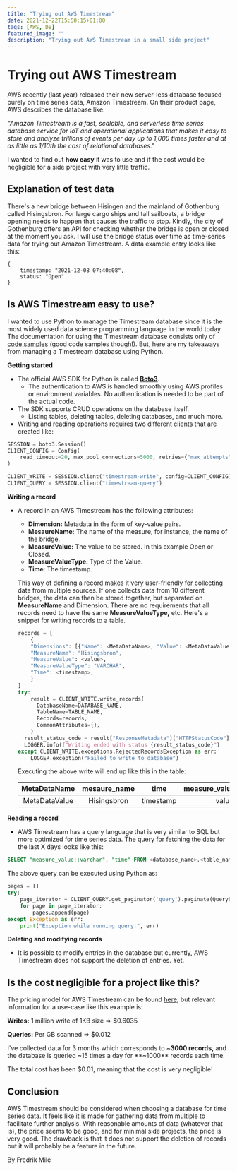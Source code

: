 ```yaml
---
title: "Trying out AWS Timestream"
date: 2021-12-22T15:50:15+01:00
tags: [AWS, DB]
featured_image: ""
description: "Trying out AWS Timestream in a small side project"
---
```


# Trying out AWS Timestream

AWS recently (last year) released their new server-less database focused purely on time series data, Amazon Timestream. On their product page, AWS describes the database like:

 *"Amazon Timestream is a fast, scalable, and serverless time series database service for IoT and operational applications that makes it easy to store and analyze trillions of events per day up to 1,000 times faster and at as little as 1/10th the cost of relational databases."* 

I wanted to find out **how easy** it was to use and if the cost would be negligible for a side project with very little traffic. 

## Explanation of test data

There's a new bridge between Hisingen and the mainland of Gothenburg called Hisingsbron. For large cargo ships and tall sailboats, a bridge opening needs to happen that causes the traffic to stop. Kindly, the city of Gothenburg offers an API for checking whether the bridge is open or closed at the moment you ask. I will use the bridge status over time as time-series data for trying out Amazon Timestream. A data example entry looks like this: 

```
{
    timestamp: "2021-12-08 07:40:08",
    status: "Open"
}
```

## Is AWS Timestream easy to use?

I wanted to use Python to manage the Timestream database since it is the most widely used data science programming language in the world today. The documentation for using the Timestream database consists only of [code samples](https://docs.aws.amazon.com/timestream/latest/developerguide/code-samples.html) (good code samples though!). But, here are my takeaways from managing a Timestream database using Python.

**Getting started**

- The official AWS SDK for Python is called **[Boto3](https://boto3.amazonaws.com/v1/documentation/api/latest/index.html)**.
    - The authentication to AWS is handled smoothly using AWS profiles or environment variables. No authentication is needed to be part of the actual code.
- The SDK supports CRUD operations on the database itself.
    - Listing tables, deleting tables, deleting databases, and much more.
- Writing and reading operations requires two different clients that are created like:

```python
SESSION = boto3.Session()
CLIENT_CONFIG = Config(
    read_timeout=20, max_pool_connections=5000, retries={"max_attempts": 10}
)

CLIENT_WRITE = SESSION.client("timestream-write", config=CLIENT_CONFIG)
CLIENT_QUERY = SESSION.client("timestream-query")
```

**Writing a record**

- A record in an AWS Timestream has the following attributes:
    - **Dimension:** Metadata in the form of key-value pairs.
    - **MesaureName:** The name of the measure, for instance, the name of the bridge.
    - **MeasureValue:** The value to be stored. In this example Open or Closed.
    - **MeasureValueType:** Type of the Value.
    - **Time**: The timestamp.
    
    This way of defining a record makes it very user-friendly for collecting data from multiple sources. If one collects data from 10 different bridges, the data can then be stored together, but separated on **MeasureName** and Dimension. There are no requirements that all records need to have the same **MeasureValueType,** etc. Here's a snippet for writing records to a table.
    
    ```python
    records = [
    	{
        "Dimensions": [{"Name": <MetaDataName>, "Value": <MetaDataValue>}]
        "MeasureName": "Hisingsbron",
        "MeasureValue": <value>,
        "MeasureValueType": "VARCHAR",
        "Time": <timestamp>,
    	}
    ]
    try:
    	result = CLIENT_WRITE.write_records(
    	  DatabaseName=DATABASE_NAME,
    	  TableName=TABLE_NAME,
    	  Records=records,
    	  CommonAttributes={},
    	)
      result_status_code = result["ResponseMetadata"]["HTTPStatusCode"]
      LOGGER.info(f"Writing ended with status {result_status_code}")
    except CLIENT_WRITE.exceptions.RejectedRecordsException as err:
        LOGGER.exception("Failed to write to database")
    ```
    
    Executing the above write will end up like this in the table:
    
    |  MetaDataName | mesaure_name |    time   | measure_value::varchar |
    |:-------------:|:------------:|:---------:|:----------------------:|
    | MetaDataValue | Hisingsbron  | timestamp | value                  |

**Reading a record** 

- AWS Timestream has a query language that is very similar to SQL but more optimized for time series data. The query for fetching the data for the last X days looks like this:

```sql
SELECT "measure_value::varchar", "time" FROM <database_name>.<table_name> WHERE time >= AGO(Xd)
```

 The above query can be executed using Python as:

```python
pages = []
try:
    page_iterator = CLIENT_QUERY.get_paginator('query').paginate(QueryString=<sql_query>)
    for page in page_iterator:
        pages.append(page)
except Exception as err:
    print("Exception while running query:", err)

```

**Deleting and modifying records**

* It is possible to modify entries in the database but currently, AWS Timestream does not support the deletion of entries. Yet.

## Is the cost negligible for a project like this?

The pricing model for AWS Timestream can be found [here](https://aws.amazon.com/timestream/pricing/), but relevant information for a use-case like this example is:

**Writes:**  1 million write of 1KB size ⇒ $0.6035

**Queries:** Per GB scanned ⇒ $0.012

I've collected data for 3 months which corresponds to ~**3000 records,** and the database is queried ~15 times a day for **~1000** records each time. 

The total cost has been $0.01, meaning that the cost is very negligible!

## Conclusion

AWS Timestream should be considered when choosing a database for time series data. It feels like it is made for gathering data from multiple to facilitate further analysis. With reasonable amounts of data (whatever that is), the price seems to be good, and for minimal side projects, the price is very good. The drawback is that it does not support the deletion of records but it will probably be a feature in the future.

By Fredrik Mile